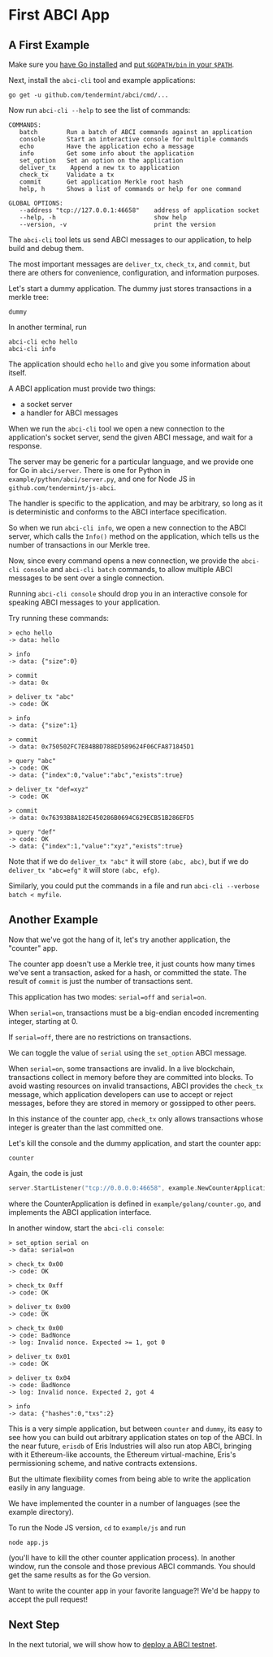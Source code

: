 # First ABCI App

## A First Example

Make sure you [have Go installed](https://golang.org/doc/install) and [put `$GOPATH/bin` in your `$PATH`](https://github.com/tendermint/tendermint/wiki/Setting-GOPATH).

Next, install the `abci-cli` tool and example applications:

```
go get -u github.com/tendermint/abci/cmd/...
```

Now run `abci-cli --help` to see the list of commands:

```
COMMANDS:
   batch        Run a batch of ABCI commands against an application
   console      Start an interactive console for multiple commands
   echo         Have the application echo a message
   info         Get some info about the application
   set_option   Set an option on the application
   deliver_tx    Append a new tx to application
   check_tx     Validate a tx
   commit       Get application Merkle root hash
   help, h      Shows a list of commands or help for one command

GLOBAL OPTIONS:
   --address "tcp://127.0.0.1:46658"    address of application socket
   --help, -h                           show help
   --version, -v                        print the version
```

The `abci-cli` tool lets us send ABCI messages to our application, to help build and debug them.

The most important messages are `deliver_tx`, `check_tx`, and `commit`,
but there are others for convenience, configuration, and information purposes.

Let's start a dummy application. The dummy just stores transactions in a merkle tree:

```
dummy
```

In another terminal, run

```
abci-cli echo hello
abci-cli info
```

The application should echo `hello` and give you some information about itself.

A ABCI application must provide two things:

  - a socket server
  - a handler for ABCI messages

When we run the `abci-cli` tool we open a new connection to the application's socket server,
send the given ABCI message, and wait for a response.

The server may be generic for a particular language, and we provide one for Go in `abci/server`.
There is one for Python in `example/python/abci/server.py`, and one for Node JS in `github.com/tendermint/js-abci`.

The handler is specific to the application, and may be arbitrary,
so long as it is deterministic and conforms to the ABCI interface specification.

So when we run `abci-cli info`, we open a new connection to the ABCI server, which calls the `Info()` method on the application, which tells us the number of transactions in our Merkle tree.

Now, since every command opens a new connection, we provide the `abci-cli console` and `abci-cli batch` commands,
to allow multiple ABCI messages to be sent over a single connection.

Running `abci-cli console` should drop you in an interactive console for speaking ABCI messages to your application.

Try running these commands:

```
> echo hello
-> data: hello

> info
-> data: {"size":0}

> commit
-> data: 0x

> deliver_tx "abc"
-> code: OK

> info
-> data: {"size":1}

> commit
-> data: 0x750502FC7E84BBD788ED589624F06CFA871845D1

> query "abc"
-> code: OK
-> data: {"index":0,"value":"abc","exists":true}

> deliver_tx "def=xyz"
-> code: OK

> commit
-> data: 0x76393B8A182E450286B0694C629ECB51B286EFD5

> query "def"
-> code: OK
-> data: {"index":1,"value":"xyz","exists":true}
```

Note that if we do `deliver_tx "abc"` it will store `(abc, abc)`,
but if we do `deliver_tx "abc=efg"` it will store `(abc, efg)`.

Similarly, you could put the commands in a file and run `abci-cli --verbose batch < myfile`.


## Another Example

Now that we've got the hang of it, let's try another application, the "counter" app.

The counter app doesn't use a Merkle tree, it just counts how many times we've sent a transaction,
asked for a hash, or committed the state. The result of `commit` is just the number of transactions sent.

This application has two modes: `serial=off` and `serial=on`.

When `serial=on`, transactions must be a big-endian encoded incrementing integer, starting at 0.

If `serial=off`, there are no restrictions on transactions.

We can toggle the value of `serial` using the `set_option` ABCI message.

When `serial=on`, some transactions are invalid.
In a live blockchain, transactions collect in memory before they are committed into blocks.
To avoid wasting resources on invalid transactions,
ABCI provides the `check_tx` message,
which application developers can use to accept or reject messages,
before they are stored in memory or gossipped to other peers.

In this instance of the counter app, `check_tx` only allows transactions whose integer is greater than the last committed one.

Let's kill the console and the dummy application, and start the counter app:

```
counter
```

Again, the code is just

```go
server.StartListener("tcp://0.0.0.0:46658", example.NewCounterApplication())
```

where the CounterApplication is defined in `example/golang/counter.go`, and implements the ABCI application interface.

In another window, start the `abci-cli console`:

```
> set_option serial on
-> data: serial=on

> check_tx 0x00
-> code: OK

> check_tx 0xff
-> code: OK

> deliver_tx 0x00
-> code: OK

> check_tx 0x00
-> code: BadNonce
-> log: Invalid nonce. Expected >= 1, got 0

> deliver_tx 0x01
-> code: OK

> deliver_tx 0x04
-> code: BadNonce
-> log: Invalid nonce. Expected 2, got 4

> info
-> data: {"hashes":0,"txs":2}
```

This is a very simple application, but between `counter` and `dummy`, its easy to see how you can build out arbitrary application states on top of the ABCI.
In the near future, `erisdb` of Eris Industries will also run atop ABCI, bringing with it Ethereum-like accounts, the Ethereum virtual-machine, Eris's permissioning scheme, and native contracts extensions.

But the ultimate flexibility comes from being able to write the application easily in any language.

We have implemented the counter in a number of languages (see the example directory).

To run the Node JS version, `cd` to `example/js` and run

```
node app.js
```

(you'll have to kill the other counter application process).
In another window, run the console and those previous ABCI commands.
You should get the same results as for the Go version.

Want to write the counter app in your favorite language?! We'd be happy to accept the pull request!

## Next Step

In the next tutorial, we will show how to [deploy a ABCI testnet](/intro/getting-started/deploy-testnet).
